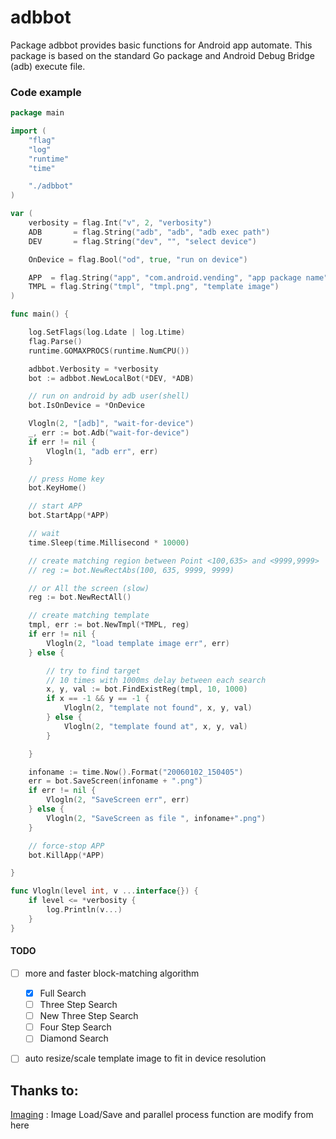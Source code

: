 # adbbot

Package adbbot provides basic functions for Android app automate. 
This package is based on the standard Go package and Android Debug Bridge (adb) execute file. 


### Code example

```go
package main

import (
	"flag"
	"log"
	"runtime"
	"time"

	"./adbbot"
)

var (
	verbosity = flag.Int("v", 2, "verbosity")
	ADB       = flag.String("adb", "adb", "adb exec path")
	DEV       = flag.String("dev", "", "select device")

	OnDevice = flag.Bool("od", true, "run on device")

	APP  = flag.String("app", "com.android.vending", "app package name")
	TMPL = flag.String("tmpl", "tmpl.png", "template image")
)

func main() {

	log.SetFlags(log.Ldate | log.Ltime)
	flag.Parse()
	runtime.GOMAXPROCS(runtime.NumCPU())

	adbbot.Verbosity = *verbosity
	bot := adbbot.NewLocalBot(*DEV, *ADB)

	// run on android by adb user(shell)
	bot.IsOnDevice = *OnDevice

	Vlogln(2, "[adb]", "wait-for-device")
	_, err := bot.Adb("wait-for-device")
	if err != nil {
		Vlogln(1, "adb err", err)
	}

	// press Home key
	bot.KeyHome()

	// start APP
	bot.StartApp(*APP)

	// wait
	time.Sleep(time.Millisecond * 10000)

	// create matching region between Point <100,635> and <9999,9999>
	// reg := bot.NewRectAbs(100, 635, 9999, 9999)

	// or All the screen (slow)
	reg := bot.NewRectAll()

	// create matching template
	tmpl, err := bot.NewTmpl(*TMPL, reg)
	if err != nil {
		Vlogln(2, "load template image err", err)
	} else {

		// try to find target
		// 10 times with 1000ms delay between each search
		x, y, val := bot.FindExistReg(tmpl, 10, 1000)
		if x == -1 && y == -1 {
			Vlogln(2, "template not found", x, y, val)
		} else {
			Vlogln(2, "template found at", x, y, val)
		}

	}

	infoname := time.Now().Format("20060102_150405")
	err = bot.SaveScreen(infoname + ".png")
	if err != nil {
		Vlogln(2, "SaveScreen err", err)
	} else {
		Vlogln(2, "SaveScreen as file ", infoname+".png")
	}

	// force-stop APP
	bot.KillApp(*APP)

}

func Vlogln(level int, v ...interface{}) {
	if level <= *verbosity {
		log.Println(v...)
	}
}

```

#### TODO
- [ ] more and faster block-matching algorithm
	- [x] Full Search
	- [ ] Three Step Search
	- [ ] New Three Step Search
	- [ ] Four Step Search
	- [ ] Diamond Search
- [ ] auto resize/scale template image to fit in device resolution


## Thanks to:
[Imaging](https://github.com/disintegration/imaging) : Image Load/Save and parallel process function are modify from here




